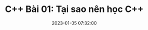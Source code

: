---
layout: post
comments: true
title:  "C++ Bài 01: Tại sao nên học C++"
title2:  "C++ Bài 01: Tại sao nên học C++"
date:   2023-01-05 07:32:00
permalink: 2023/01/cpp-basic/tai-sao-nen-hoc-cpp/
mathjax: true
tags: C++ C++-cơ-bản
categories: C++-Basic
# sc_project: 11213301
# sc_security: 8d50f6a5
img: /assets/cpp/cpp-programming-400x250.png
summary: Tại sao nên học C++, mức thu nhập, cơ hội việc làm và thăng tiến
---